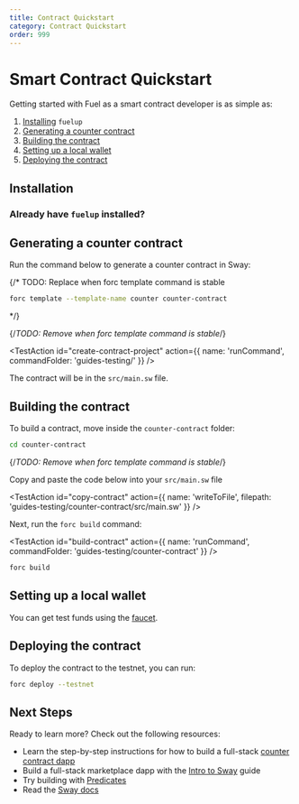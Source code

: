 ```yaml
---
title: Contract Quickstart
category: Contract Quickstart
order: 999
---
```



# Smart Contract Quickstart

Getting started with Fuel as a smart contract developer is as simple as:

1. [Installing](#installation) `fuelup`
2. [Generating a counter contract](#generating-a-counter-contract)
3. [Building the contract](#building-the-contract)
4. [Setting up a local wallet](#setting-up-a-local-wallet)
5. [Deploying the contract](#deploying-the-contract)

## Installation

<TextImport
  file="../installation/index.mdx"
  comment="install_fuelup"
  commentType="{/*"
/>

<CodeImport
  file="../installation/index.mdx"
  comment="install_fuelup_command"
  commentType="{/*"
  lang="sh"
  trim="true"
/>

<TextImport
  file="../counter-dapp/building-a-smart-contract.mdx"
  comment="install_help"
  commentType="{/*"
/>

<TextImport
  file="../installation/index.mdx"
  comment="install_VSCode_extensions"
  commentType="{/*"
/>

### Already have `fuelup` installed?

<TextImport
  file="../counter-dapp/building-a-smart-contract.mdx"
  comment="already_installed"
  commentType="{/*"
/>

## Generating a counter contract

Run the command below to generate a counter contract in Sway:

{/* TODO: Replace when forc template command is stable

```sh
forc template --template-name counter counter-contract
```

*/}

{/*TODO: Remove when forc template command is stable*/}

<TestAction
id="create-contract-project"
action={{
  name: 'runCommand',
  commandFolder: 'guides-testing/'
}}
/>

<CodeImport
  file="../counter-dapp/building-a-smart-contract.mdx"
  comment="new_forc_contract"
  commentType="{/*"
  lang="sh"
  trim="true"
/>

The contract will be in the `src/main.sw` file.

<TextImport
  file="../counter-dapp/building-a-smart-contract.mdx"
  comment="forc_new"
  commentType="{/*"
/>

## Building the contract

To build a contract, move inside the `counter-contract` folder:

```sh
cd counter-contract
```

{/*TODO: Remove when forc template command is stable*/}

Copy and paste the code below into your `src/main.sw` file

<TestAction
id="copy-contract"
action={{
  name: 'writeToFile',
  filepath: 'guides-testing/counter-contract/src/main.sw'
}}
/>

<CodeImport
  file="../../examples/counter-dapp/counter-contract/src/main.sw"
  comment="all"
  commentType="/*"
  lang="sway"
/>

Next, run the `forc build` command:

<TestAction
id="build-contract"
action={{
  name: 'runCommand',
  commandFolder: 'guides-testing/counter-contract'
}}
/>

```sh
forc build
```

## Setting up a local wallet

<TextImport
  file="../installation/index.mdx"
  comment="forc_wallet_setup"
  commentType="{/*"
/>

You can get test funds using the [faucet](https://faucet-testnet.fuel.network/).

## Deploying the contract

To deploy the contract to the testnet, you can run:

```sh
forc deploy --testnet
```

<TextImport
  file="../counter-dapp/building-a-smart-contract.mdx"
  comment="forc_wallet"
  commentType="{/*"
/>

## Next Steps

Ready to learn more? Check out the following resources:

- Learn the step-by-step instructions for how to build a full-stack [counter contract dapp](/guides/counter-dapp)
- Build a full-stack marketplace dapp with the [Intro to Sway](/guides/intro-to-sway) guide
- Try building with [Predicates](/guides/intro-to-predicates)
- Read the [Sway docs](/docs/sway)
